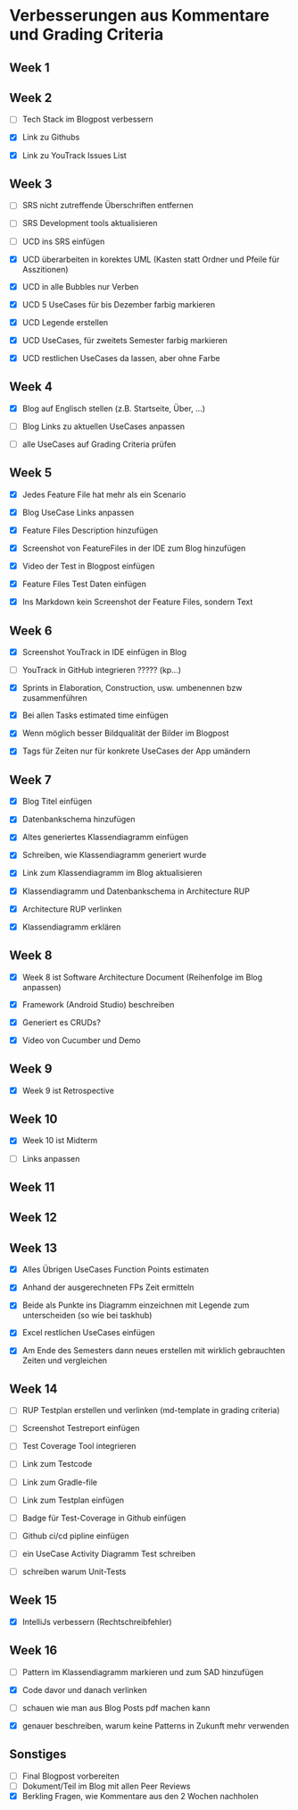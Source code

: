 # Verbesserungen aus Kommentare und Grading Criteria

## Week 1



## Week 2

- [ ] Tech Stack im Blogpost verbessern
- [x] Link zu Githubs
- [x] Link zu YouTrack Issues List



## Week 3

- [ ] SRS nicht zutreffende Überschriften entfernen
- [ ] SRS Development tools aktualisieren
- [ ] UCD ins SRS einfügen
- [x] UCD überarbeiten in korektes UML (Kasten statt Ordner und Pfeile für Asszitionen)
- [x] UCD in alle Bubbles nur Verben
- [x] UCD 5 UseCases für bis Dezember farbig markieren
- [x] UCD Legende erstellen
- [x] UCD UseCases, für zweitets Semester farbig markieren
- [x] UCD restlichen UseCases da lassen, aber ohne Farbe



## Week 4

- [x] Blog auf Englisch stellen (z.B. Startseite, Über, ...)
- [ ] Blog Links zu aktuellen UseCases anpassen
- [ ] alle UseCases auf Grading Criteria prüfen



## Week 5

- [x] Jedes Feature File hat mehr als ein Scenario
- [x] Blog UseCase Links anpassen
- [x] Feature Files Description hinzufügen
- [x] Screenshot von FeatureFiles in der IDE zum Blog hinzufügen
- [x] Video der Test in Blogpost einfügen
- [x] Feature Files Test Daten einfügen
- [x] Ins Markdown kein Screenshot der Feature Files, sondern Text


## Week 6

- [x] Screenshot YouTrack in IDE einfügen in Blog
- [ ] YouTrack in GitHub integrieren ????? (kp...)
- [x] Sprints in Elaboration, Construction, usw. umbenennen bzw zusammenführen
- [x] Bei allen Tasks estimated time einfügen
- [x] Wenn möglich besser Bildqualität der Bilder im Blogpost
- [x] Tags für Zeiten nur für konkrete UseCases der App umändern


## Week 7

- [x] Blog Titel einfügen
- [x] Datenbankschema hinzufügen
- [x] Altes generiertes Klassendiagramm einfügen
- [x] Schreiben, wie Klassendiagramm generiert wurde
- [x] Link zum Klassendiagramm im Blog aktualisieren
- [x] Klassendiagramm und Datenbankschema in Architecture RUP
- [x] Architecture RUP verlinken
- [x] Klassendiagramm erklären


## Week 8

- [x] Week 8 ist Software Architecture Document (Reihenfolge im Blog anpassen)
- [x] Framework (Android Studio) beschreiben
- [x] Generiert es CRUDs?
- [x] Video von Cucumber und Demo


## Week 9

- [x] Week 9 ist Retrospective


## Week 10

- [x] Week 10 ist Midterm
- [ ] Links anpassen


## Week 11


## Week 12


## Week 13

- [x] Alles Übrigen UseCases Function Points estimaten
- [x] Anhand der ausgerechneten FPs Zeit ermitteln
- [x] Beide als Punkte ins Diagramm einzeichnen mit Legende zum unterscheiden (so wie bei taskhub)
- [x] Excel restlichen UseCases einfügen
- [x] Am Ende des Semesters dann neues erstellen mit wirklich gebrauchten Zeiten und vergleichen


## Week 14

- [ ] RUP Testplan erstellen und verlinken (md-template in grading criteria)
- [ ] Screenshot Testreport einfügen
- [ ] Test Coverage Tool integrieren
- [ ] Link zum Testcode
- [ ] Link zum Gradle-file
- [ ] Link zum Testplan einfügen
- [ ] Badge für Test-Coverage in Github einfügen
- [ ] Github ci/cd pipline einfügen
- [ ] ein UseCase Activity Diagramm Test schreiben
- [ ] schreiben warum Unit-Tests


## Week 15

- [x] IntelliJs verbessern (Rechtschreibfehler)


## Week 16

- [ ] Pattern im Klassendiagramm markieren und zum SAD hinzufügen
- [X] Code davor und danach verlinken
- [ ] schauen wie man aus Blog Posts pdf machen kann
- [X] genauer beschreiben, warum keine Patterns in Zukunft mehr verwenden


## Sonstiges

- [ ] Final Blogpost vorbereiten
- [ ] Dokument/Teil im Blog mit allen Peer Reviews
- [x] Berkling Fragen, wie Kommentare aus den 2 Wochen nachholen
